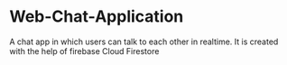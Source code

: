 # Web-Chat-Application

A chat app in which users can talk to each other in realtime.
It is created with the help of firebase Cloud Firestore
